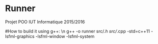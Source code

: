 # Runner
Projet POO IUT Informatique 2015/2016

#How to build it
using g++: \n
g++ -o runner src/*.h src/*.cpp -std=c++11 -lsfml-graphics -lsfml-window -lsfml-system
